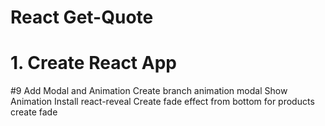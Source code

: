 # React Get-Quote

# 1. Create React App






#9 Add Modal and Animation
Create  branch animation modal
Show Animation
Install react-reveal
Create fade effect from bottom for products
create fade 